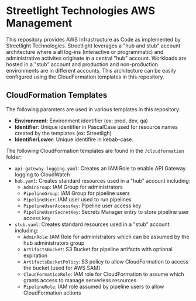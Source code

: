 # Streetlight Technologies AWS Management

This repository provides AWS Infrastructure as Code as implemented by Streetlight Technologies. Streetlight leverages a
"hub and stub" account architecture where a all log-ins (interactive or programmatic) and administrative activites
originate in a central "hub" account. Workloads are hosted in a "stub" account and production and non-production 
environments are in different accounts. This architecture can be easily configured using the CloudFormation templates
in this repository.

## CloudFormation Templates

The following paramters are used in various templates in this repository:

- **Environment**: Environment identifier (ex: prod, dev, qa)
- **Identifier**: Unique identifier in PascalCase used for resource names created by the templates (ex: Streetligh)
- **IdentifierLower**: Unique identifire in kebab-case.

The following CloudFormation templates are found in the `/cloudformation` folder:

- `api-gateway-logging.yaml`: Creates an IAM Role to enable API Gateway logging to CloudWatch
- `hub.yaml`: Creates standard resources used in a "hub" account including:
  - `AdminGroup`: IAM Group for administrators
  - `PipelineGroup`: IAM Group for pipeline users
  - `PipelineUser`: IAM user used to run pipelines
  - `PipelineUserAccessKey`: Pipeline user access key
  - `PipelineUserSecretKey`: Secrets Manager entry to store pipeline user access key
- `stub.yaml`: Creates standard resources used in a "stub" account including:
  - `AdminRole`: IAM Role for administrators which can be assumed by the hub administrators group
  - `ArtifactsBucket`: S3 Bucket for pipeline artifacts with optional expiration
  - `ArtifactsBucketPolicy`: S3 policy to allow CloudFormation to access the bucket (used for AWS SAM)
  - `CloudFormationRole`: IAM role for CloudFormation to assume which grants access to manage serverless resources
  - `PipelineRole`: IAM role assumed by pipeline users to allow CloudFormation actions

